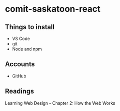 # comit-saskatoon-react

## Things to install
- VS Code
- git
- Node and npm

## Accounts
- GitHub

## Readings
Learning Web Design - Chapter 2: How the Web Works
